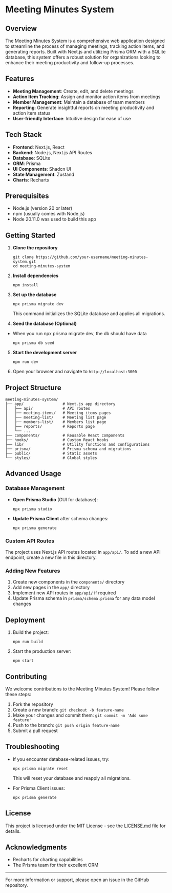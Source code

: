 # Meeting Minutes System

## Overview

The Meeting Minutes System is a comprehensive web application designed to streamline the process of managing meetings, tracking action items, and generating reports. Built with Next.js and utilizing Prisma ORM with a SQLite database, this system offers a robust solution for organizations looking to enhance their meeting productivity and follow-up processes.

## Features

- **Meeting Management**: Create, edit, and delete meetings
- **Action Item Tracking**: Assign and monitor action items from meetings
- **Member Management**: Maintain a database of team members
- **Reporting**: Generate insightful reports on meeting productivity and action item status
- **User-friendly Interface**: Intuitive design for ease of use

## Tech Stack

- **Frontend**: Next.js, React
- **Backend**: Node.js, Next.js API Routes
- **Database**: SQLite
- **ORM**: Prisma
- **UI Components**: Shadcn UI
- **State Management**: Zustand
- **Charts**: Recharts

## Prerequisites

- Node.js (version 20 or later) 
- npm (usually comes with Node.js)
- Node 20.11.0 was used to build this app

## Getting Started

1. **Clone the repository**
   ```
   git clone https://github.com/your-username/meeting-minutes-system.git
   cd meeting-minutes-system
   ```

2. **Install dependencies**
   ```
   npm install
   ```

3. **Set up the database**
   ```
   npx prisma migrate dev
   ```
   This command initializes the SQLite database and applies all migrations.

4. **Seed the database (Optional)**
- When you run npx prisma migrate dev, the db should have data
   ```
   npx prisma db seed
   ```

5. **Start the development server**
   ```
   npm run dev
   ```

6. Open your browser and navigate to `http://localhost:3000`

## Project Structure

```
meeting-minutes-system/
├── app/                 # Next.js app directory
│   ├── api/             # API routes
│   ├── meeting-items/   # Meeting items pages
│   ├── meeting-list/    # Meeting list page
│   ├── members-list/    # Members list page
│   ├── reports/         # Reports page
│   └── ...
├── components/          # Reusable React components
├── hooks/               # Custom React hooks
├── lib/                 # Utility functions and configurations
├── prisma/              # Prisma schema and migrations
├── public/              # Static assets
└── styles/              # Global styles
```

## Advanced Usage

### Database Management

- **Open Prisma Studio** (GUI for database):
  ```
  npx prisma studio
  ```

- **Update Prisma Client** after schema changes:
  ```
  npx prisma generate
  ```

### Custom API Routes

The project uses Next.js API routes located in `app/api/`. To add a new API endpoint, create a new file in this directory.

### Adding New Features

1. Create new components in the `components/` directory
2. Add new pages in the `app/` directory
3. Implement new API routes in `app/api/` if required
4. Update Prisma schema in `prisma/schema.prisma` for any data model changes

## Deployment

1. Build the project:
   ```
   npm run build
   ```

2. Start the production server:
   ```
   npm start
   ```

## Contributing

We welcome contributions to the Meeting Minutes System! Please follow these steps:

1. Fork the repository
2. Create a new branch: `git checkout -b feature-name`
3. Make your changes and commit them: `git commit -m 'Add some feature'`
4. Push to the branch: `git push origin feature-name`
5. Submit a pull request

## Troubleshooting

- If you encounter database-related issues, try:
  ```
  npx prisma migrate reset
  ```
  This will reset your database and reapply all migrations.

- For Prisma Client issues:
  ```
  npx prisma generate
  ```

## License

This project is licensed under the MIT License - see the [LICENSE.md](LICENSE.md) file for details.

## Acknowledgments

- Recharts for charting capabilities
- The Prisma team for their excellent ORM

---

For more information or support, please open an issue in the GitHub repository.
